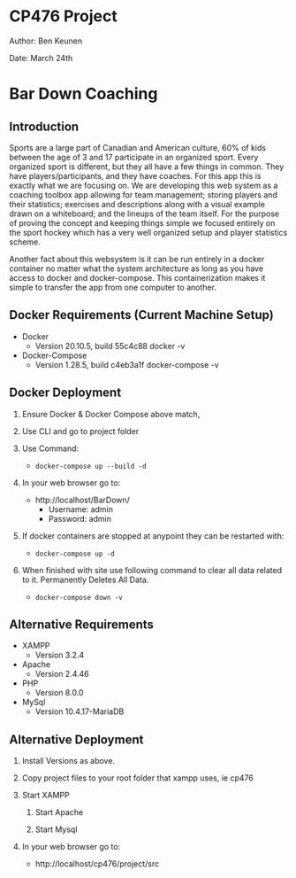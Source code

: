 # CP476 Project

Author: Ben Keunen

Date: March 24th

# Bar Down Coaching

## Introduction

Sports are a large part of Canadian and American culture, 60% of kids between the age of 3 and 17 participate in an organized sport. Every organized sport is different, but they all have a few things in common. They have players/participants, and they have coaches. For this app this is exactly what we are focusing on. We are developing this web system as a coaching toolbox app allowing for team management; storing players and their statistics; exercises and descriptions along with a visual example drawn on a whiteboard; and the lineups of the team itself. For the purpose of proving the concept and keeping things simple we focused entirely on the sport hockey which has a very well organized setup and player statistics scheme.

Another fact about this websystem is it can be run entirely in a docker container no matter what the system architecture as long as you have access to docker and docker-compose. This containerization makes it simple to transfer the app from one computer to another.

## Docker Requirements (Current Machine Setup)
- Docker
    * Version 20.10.5, build 55c4c88
    docker -v
- Docker-Compose
    * Version 1.28.5, build c4eb3a1f
    docker-compose -v

## Docker Deployment
1. Ensure Docker & Docker Compose above match,

2. Use CLI and go to project folder

3. Use Command:

    * ```docker-compose up --build -d```

4. In your web browser go to:
    * http://localhost/BarDown/
        * Username: admin
        * Password:  admin

5. If docker containers are stopped at anypoint they can be restarted with:
    
    * ```docker-compose up -d```

6. When finished with site use following command to clear all data related to it. Permanently Deletes All Data.

    * ```docker-compose down -v```

## Alternative Requirements
- XAMPP 
    * Version 3.2.4
- Apache
   * Version 2.4.46
- PHP
    * Version 8.0.0
- MySql
    * Version 10.4.17-MariaDB
## Alternative Deployment

1. Install Versions as above.

2. Copy project files to your root folder that xampp uses, ie cp476

2. Start XAMPP

   1. Start Apache

   2. Start Mysql

3. In your web browser go to:
    * http://localhost/cp476/project/src

